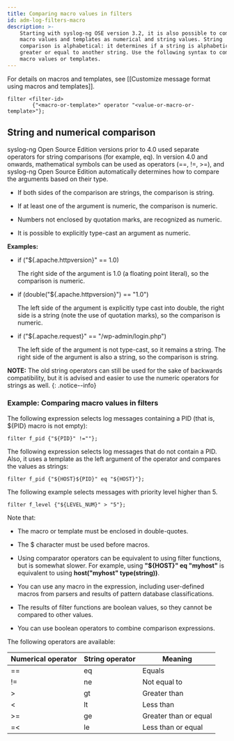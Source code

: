 ```yaml
---
title: Comparing macro values in filters
id: adm-log-filters-macro
description: >-
    Starting with syslog-ng OSE version 3.2, it is also possible to compare
    macro values and templates as numerical and string values. String
    comparison is alphabetical: it determines if a string is alphabetically
    greater or equal to another string. Use the following syntax to compare
    macro values or templates. 
---
```


For details on macros and templates, see
[[Customize message format using macros and templates]].

```config
filter <filter-id>
        {"<macro-or-template>" operator "<value-or-macro-or-template>"};
```

## String and numerical comparison

syslog-ng Open Source Edition versions prior to 4.0 used separate
operators for string comparisons (for example, eq). In version 4.0 and
onwards, mathematical symbols can be used as operators (==, !=, \>=),
and syslog-ng Open Source Edition automatically determines how to
compare the arguments based on their type.

- If both sides of the comparison are strings, the comparison is
    string.

- If at least one of the argument is numeric, the comparison is
    numeric.

- Numbers not enclosed by quotation marks, are recognized as numeric.

- It is possible to explicitly type-cast an argument as numeric.

**Examples:**

- if ("${.apache.httpversion}" == 1.0)

    The right side of the argument is 1.0 (a floating point literal), so
    the comparison is numeric.

- if (double("${.apache.httpversion}") == "1.0")

    The left side of the argument is explicitly type cast into double,
    the right side is a string (note the use of quotation marks), so the
    comparison is numeric.

- if ("${.apache.request}" == "/wp-admin/login.php")

    The left side of the argument is not type-cast, so it remains a
    string. The right side of the argument is also a string, so the
    comparison is string.

**NOTE:** The old string operators can still be used for the sake of
backwards compatibility, but it is advised and easier to use the numeric
operators for strings as well.
{: .notice--info}

### Example: Comparing macro values in filters

The following expression selects log messages containing a PID (that is,
${PID} macro is not empty):

```config
filter f_pid {"${PID}" !=""};
```

The following expression selects log messages that do not contain a PID.
Also, it uses a template as the left argument of the operator and
compares the values as strings:

```config
filter f_pid {"${HOST}${PID}" eq "${HOST}"};
```

The following example selects messages with priority level higher than 5.

```config
filter f_level {"${LEVEL_NUM}" > "5"};
```

Note that:

- The macro or template must be enclosed in double-quotes.

- The $ character must be used before macros.

- Using comparator operators can be equivalent to using filter
    functions, but is somewhat slower. For example, using **\"${HOST}\"
    eq \"myhost\"** is equivalent to using **host(\"myhost\"
    type(string))**.

- You can use any macro in the expression, including user-defined
    macros from parsers and results of pattern database classifications.

- The results of filter functions are boolean values, so they cannot
    be compared to other values.

- You can use boolean operators to combine comparison expressions.

The following operators are available:

|  Numerical operator   |String operator  | Meaning|
|--------------------|-----------------|----------------------|
|  ==  |                 eq |               Equals|
|  !=   |                ne  |              Not equal to|
| \>    |               gt   |             Greater than|
| \<     |              lt    |            Less than|
| \>=     |             ge     |           Greater than or equal|
| =\<      |            le      |          Less than or equal|
